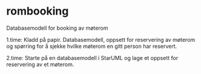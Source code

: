 # rombooking
Databasemodell for booking av møterom

1.time: Kladd på papir. Databasemodell, oppsett for reservering av møterom og
        spørring for å sjekke hvilke møterom en gitt person har reservert.

2.time: Starte på en databasemodell i StarUML og lage et oppsett for reservering
        av et møterom.
